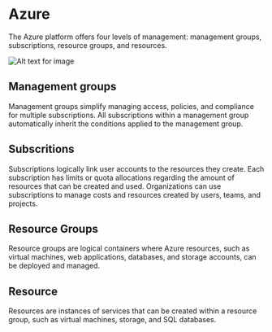 # Azure

The Azure platform offers four levels of management: management groups, subscriptions, resource groups, and resources.

![Alt text for image](/images/markdown/scope-levels.png)

## Management groups 
Management groups simplify managing access, policies, and compliance for multiple subscriptions. All subscriptions within a management group automatically inherit the conditions applied to the management group.

## Subscritions
Subscriptions logically link user accounts to the resources they create. Each subscription has limits or quota allocations regarding the amount of resources that can be created and used. Organizations can use subscriptions to manage costs and resources created by users, teams, and projects.

## Resource Groups
Resource groups are logical containers where Azure resources, such as virtual machines, web applications, databases, and storage accounts, can be deployed and managed.

## Resource
Resources are instances of services that can be created within a resource group, such as virtual machines, storage, and SQL databases.
